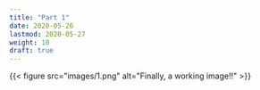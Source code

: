 ```yaml
---
title: "Part 1"
date: 2020-05-26
lastmod: 2020-05-27
weight: 10
draft: true
---
```



{{< figure src="images/1.png" alt="Finally, a working image!!"  >}}